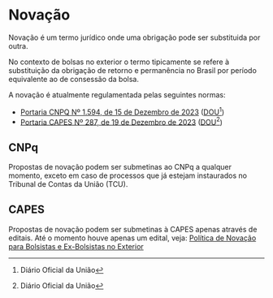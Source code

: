 # Novação

Novação é um termo jurídico onde uma obrigação pode ser substituida por outra.

No contexto de bolsas no exterior o termo tipicamente se refere à substituição da obrigação de retorno e permanência no Brasil por período equivalente ao de consessão da bolsa.

A novação é atualmente regulamentada pelas seguintes normas:

- [Portaria CNPQ Nº 1.594, de 15 de Dezembro de 2023] ([DOU][portaria-dou-cnpq][^dou])
- [Portaria CAPES Nº 287, de 19 de Dezembro de 2023] ([DOU][portaria-dou-capes][^dou])

[Portaria CNPQ Nº 1.594, de 15 de Dezembro de 2023]: http://memoria2.cnpq.br/web/guest/view/-/journal_content/56_INSTANCE_0oED/10157/21466034#nota03
[portaria-dou-cnpq]: https://www.in.gov.br/web/dou/-/portaria-cnpq-n-1.594-de-15-de-dezembro-de-2023-531778458
[Portaria CAPES Nº 287, de 19 de Dezembro de 2023]: https://cad.capes.gov.br/ato-administrativo-detalhar?idAtoAdmElastic=13822#anchor
[portaria-dou-capes]: https://www.in.gov.br/en/web/dou/-/portaria-capes-n-287-de-19-de-dezembro-de-2023-532297559
[^dou]: Diário Oficial da União

## CNPq

Propostas de novação podem ser submetinas ao CNPq a qualquer momento, exceto em caso de processos que já estejam instaurados no Tribunal de Contas da União (TCU).

## CAPES

Propostas de novação podem ser submetinas à CAPES apenas através de editais. Até o momento houve apenas um edital, veja: [Política de Novação para Bolsistas e Ex-Bolsistas no Exterior]

[Política de Novação para Bolsistas e Ex-Bolsistas no Exterior]: https://www.gov.br/capes/pt-br/acesso-a-informacao/acoes-e-programas/bolsas/bolsas-e-auxilios-internacionais/encontre-aqui/paises/multinacional/politica-de-novacao-para-bolsistas-e-ex-bolsistas-no-exterior